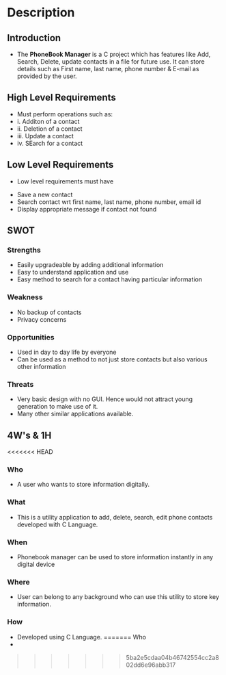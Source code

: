 # Description
## Introduction
* The **PhoneBook Manager** is a C project which has features like Add, Search, Delete, update contacts in a file for future use. It can store details such as First name, last name, phone number & E-mail as provided by the user.  

## High Level Requirements
- Must perform operations such as:
- i. Additon of a contact
- ii. Deletion of a contact
- iii. Update a contact
- iv. SEarch for a contact

## Low Level Requirements
* Low level requirements must have
- Save a new contact
- Search contact wrt first name, last name, phone number, email id
- Display appropriate message if contact not found
 

## SWOT

### Strengths
- Easily upgradeable by adding additional information 
- Easy to understand application and use
- Easy method to search for a contact having particular information

 ### Weakness 
- No backup of contacts
- Privacy concerns

### Opportunities
- Used in day to day life by everyone
- Can be used as a method to not just store contacts but also various other information

### Threats
- Very basic design with no GUI. Hence would not attract young generation to make use of it.
- Many other similar applications available.


## 4W's & 1H

<<<<<<< HEAD
### Who
- A user who wants to store information digitally.

### What
- This is a utility application to add, delete, search, edit phone contacts developed with C Language.

### When 
- Phonebook manager can be used to store information instantly in any digital device

### Where
- User can belong to any background who can use this utility to store key information.

### How
- Developed using C Language.
=======
Who
- 
>>>>>>> 5ba2e5cdaa04b46742554cc2a802dd6e96abb317
